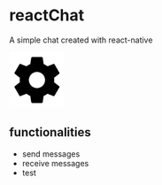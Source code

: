 # reactChat

A simple chat created with react-native


<img src="https://github.com/GuilhermeGuerra4/reactChat/blob/master/src/assets/imgs/settings.png?raw=true&v=100" width="100px" height="100px">

##  functionalities

- send messages
- receive messages
- test